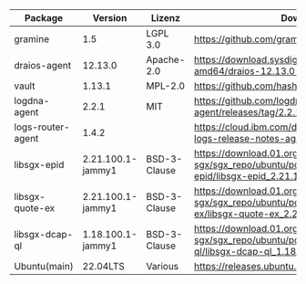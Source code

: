 | Package                  | Version           | Lizenz       | Download-Link                                                                                                                                                             |
|--------------------------|-------------------|--------------|---------------------------------------------------------------------------------------------------------------------------------------------------------------------------|
| gramine                  | 1.5               | LGPL 3.0     | https://github.com/gramineproject/gramine                                                                                                                                 |
| draios-agent             | 12.13.0           | Apache-2.0  | https://download.sysdig.com/stable/deb/stable-amd64/draios-12.13.0-x86_64-agent.deb                                                                                        |
| vault                    | 1.13.1            | MPL-2.0      | https://github.com/hashicorp/vault/releases/tag/v1.13.1                                                                                                                   |
| logdna-agent             | 2.2.1             | MIT          | https://github.com/logdna/logdna-agent/releases/tag/2.2.1                                                                                                                 |
| logs-router-agent        | 1.4.2             |              | https://cloud.ibm.com/docs/cloud-logs?topic=cloud-logs-release-notes-agent                                                                                                |
| libsgx-epid              | 2.21.100.1-jammy1 | BSD-3-Clause | https://download.01.org/intel-sgx/sgx_repo/ubuntu/pool/main/libs/libsgx-epid/libsgx-epid_2.21.100.1-jammy1_amd64.deb                                                      |
| libsgx-quote-ex          | 2.21.100.1-jammy1 | BSD-3-Clause | https://download.01.org/intel-sgx/sgx_repo/ubuntu/pool/main/libs/libsgx-quote-ex/libsgx-quote-ex_2.21.100.1-jammy1_amd64.deb                                              |
| libsgx-dcap-ql           | 1.18.100.1-jammy1 | BSD-3-Clause | https://download.01.org/intel-sgx/sgx_repo/ubuntu/pool/main/libs/libsgx-dcap-ql/libsgx-dcap-ql_1.18.100.1-jammy1_amd64.deb                                                |
| Ubuntu(main)             | 22.04LTS          | Various      | https://releases.ubuntu.com/22.04/                                                                                                                                        |
